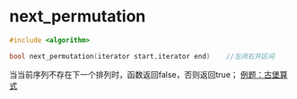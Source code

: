# next_permutation
```c++
#include <algorithm>

bool next_permutation(iterator start,iterator end)    //左闭右开区间
```
当当前序列不存在下一个排列时，函数返回false，否则返回true；
[例题：古堡算式](C语言_B组省赛真题/2012年第三届C_B组蓝桥杯省赛真题/02.古堡算式.cpp)

